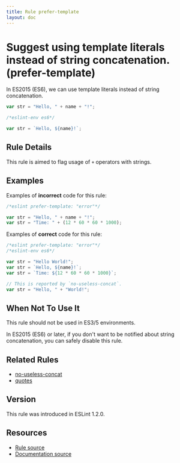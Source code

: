 ```yaml
---
title: Rule prefer-template
layout: doc
---
```

<!-- Note: No pull requests accepted for this file. See README.md in the root directory for details. -->

# Suggest using template literals instead of string concatenation. (prefer-template)

In ES2015 (ES6), we can use template literals instead of string concatenation.

```js
var str = "Hello, " + name + "!";
```

```js
/*eslint-env es6*/

var str = `Hello, ${name}!`;
```

## Rule Details

This rule is aimed to flag usage of `+` operators with strings.

## Examples

Examples of **incorrect** code for this rule:

```js
/*eslint prefer-template: "error"*/

var str = "Hello, " + name + "!";
var str = "Time: " + (12 * 60 * 60 * 1000);
```

Examples of **correct** code for this rule:

```js
/*eslint prefer-template: "error"*/
/*eslint-env es6*/

var str = "Hello World!";
var str = `Hello, ${name}!`;
var str = `Time: ${12 * 60 * 60 * 1000}`;

// This is reported by `no-useless-concat`.
var str = "Hello, " + "World!";
```

## When Not To Use It

This rule should not be used in ES3/5 environments.

In ES2015 (ES6) or later, if you don't want to be notified about string concatenation, you can safely disable this rule.

## Related Rules

* [no-useless-concat](no-useless-concat)
* [quotes](quotes)

## Version

This rule was introduced in ESLint 1.2.0.

## Resources

* [Rule source](https://github.com/eslint/eslint/tree/master/lib/rules/prefer-template.js)
* [Documentation source](https://github.com/eslint/eslint/tree/master/docs/rules/prefer-template.md)
